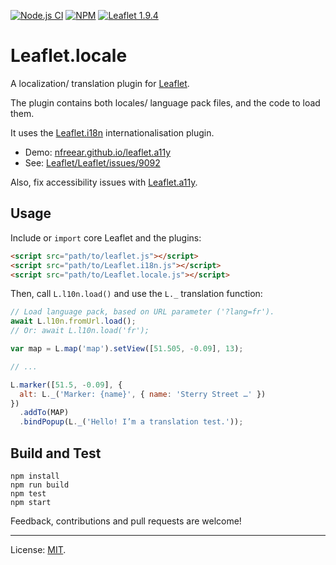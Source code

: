 [![Node.js CI][ci-img]][ci]
[![NPM][npm-img]][npm]
[![Leaflet 1.9.4][leaflet-img]][leaflet]

# Leaflet.locale #

A localization/ translation plugin for [Leaflet][].

The plugin contains both locales/ language pack files, and the code to load them.

It uses the [Leaflet.i18n][] internationalisation plugin.

* Demo: [nfreear.github.io/leaflet.a11y][demo]
* See: [Leaflet/Leaflet/issues/9092][L-9092]

Also, fix accessibility issues with [Leaflet.a11y][].

## Usage

Include or `import` core Leaflet and the plugins:

```html
<script src="path/to/leaflet.js"></script>
<script src="path/to/Leaflet.i18n.js"></script>
<script src="path/to/Leaflet.locale.js"></script>
```

Then, call `L.l10n.load()` and use the `L._` translation function:

```js
// Load language pack, based on URL parameter ('?lang=fr').
await L.l10n.fromUrl.load();
// Or: await L.l10n.load('fr');

var map = L.map('map').setView([51.505, -0.09], 13);

// ...

L.marker([51.5, -0.09], {
  alt: L._('Marker: {name}', { name: 'Sterry Street …' })
})
  .addTo(MAP)
  .bindPopup(L._('Hello! I’m a translation test.'));
```

## Build and Test

```
npm install
npm run build
npm test
npm start
```

Feedback, contributions and pull requests are welcome!

---
License: [MIT][].

[ci]: https://github.com/nfreear/leaflet.locale/actions/workflows/node.js.yml
[ci-img]: https://github.com/nfreear/leaflet.locale/actions/workflows/node.js.yml/badge.svg
[npm]: https://www.npmjs.com/package/leaflet.locale
[npm-img]: https://img.shields.io/npm/v/leaflet.locale
[leaflet-img]: https://img.shields.io/badge/leaflet-1.9.4-green.svg?style=flat
[demo]: https://nfreear.github.io/leaflet.a11y/
[Leaflet]: https://leafletjs.com/
[L-9092]: https://github.com/Leaflet/Leaflet/issues/9092
  "Add placeholder function for translation/localization/i18n to Leaflet #9092"
[Leaflet.i18n]: https://github.com/umap-project/Leaflet.i18n
[Leaflet.a11y]: https://github.com/nfreear/leaflet.a11y
  "An accessibility plugin for Leaflet"
[MIT]: https://nfreear.mit-license.org/
